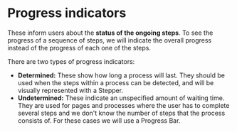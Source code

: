 # Progress indicators

These inform users about the **status of the ongoing steps**. To see the progress of a sequence of steps, we will indicate the overall progress instead of the progress of each one of the steps.

There are two types of progress indicators:

* **Determined:** These show how long a process will last. They should be used when the steps within a process can be detected, and will be visually represented with a Stepper. 
* **Undetermined:** These indicate an unspecified amount of waiting time. They are used for pages and processes where the user has to complete several steps and we don't know the number of steps that the process consists of. For these cases we will use a Progress Bar.



